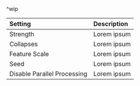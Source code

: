 ^wip

| Setting | Description |
| :--- | :--- |
| Strength | Lorem ipsum |
| Collapses | Lorem ipsum |
| Feature Scale | Lorem ipsum |
| Seed | Lorem ipsum |
| Disable Parallel Processing | Lorem ipsum |
